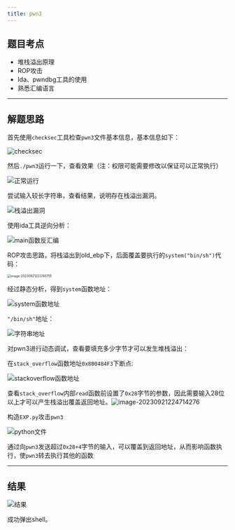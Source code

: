 ```yaml
---
title: pwn3
---
```


## 题目考点

- 堆栈溢出原理
- ROP攻击
- Ida、pwndbg工具的使用
- 熟悉汇编语言

--------

## 解题思路

首先使用`checksec`工具检查`pwn3`文件基本信息，基本信息如下：

![checksec](C:\SJTU\课程\大四上\信息安全综合实践（2）\练习\pwn3\images\checksec.png)

然后`./pwn3`运行一下，查看效果（注：权限可能需要修改以保证可以正常执行）

![正常运行](C:\SJTU\课程\大四上\信息安全综合实践（2）\练习\pwn3\images\正常运行.png)

尝试输入较长字符串，查看结果，说明存在栈溢出漏洞。

![栈溢出漏洞](C:\SJTU\课程\大四上\信息安全综合实践（2）\练习\pwn3\images\存在栈溢出漏洞.png)

使用ida工具逆向分析：

![main函数反汇编](C:\SJTU\课程\大四上\信息安全综合实践（2）\练习\pwn3\images\main函数反汇编.png)

ROP攻击思路，将栈溢出到old_ebp下，后面覆盖要执行的`system("bin/sh")`代码：

<img src="C:\Users\Eknight\AppData\Roaming\Typora\typora-user-images\image-20230921223740755.png" alt="image-20230921223740755" style="zoom: 50%;" />

经过静态分析，得到`system`函数地址：

![system函数地址](C:\SJTU\课程\大四上\信息安全综合实践（2）\练习\pwn3\images\system函数地址.png)

`"/bin/sh"`地址：

![字符串地址](C:\SJTU\课程\大四上\信息安全综合实践（2）\练习\pwn3\images\字符串地址.png)

对pwn3进行动态调试，查看要填充多少字节才可以发生堆栈溢出：

在`stack_overflow`函数地址`0x800484F3`下断点:

![stackoverflow函数地址](C:\SJTU\课程\大四上\信息安全综合实践（2）\练习\pwn3\images\stackoverflow函数地址.png)

查看`stack_overflow`内部`read`函数前设置了`0x28`字节的参数，因此需要输入28位以上才可以产生栈溢出覆盖返回地址。![image-20230921224714276](C:\Users\Eknight\AppData\Roaming\Typora\typora-user-images\image-20230921224714276.png)

构造`EXP.py`攻击`pwn3`

![python文件](C:\SJTU\课程\大四上\信息安全综合实践（2）\练习\pwn3\images\python文件.png)

通过向`pwn3`发送超过`0x28+4`字节的输入，可以覆盖到返回地址，从而影响函数执行，使`pwn3`转去执行其他的函数

--------

## 结果

![结果](C:\SJTU\课程\大四上\信息安全综合实践（2）\练习\pwn3\images\结果.png)

成功弹出shell。